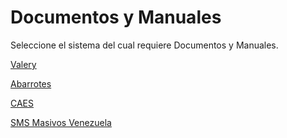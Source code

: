 # Documentos y Manuales

Seleccione el sistema del cual requiere Documentos y Manuales.



[Valery](https://cromstudio.com.ve/descargas/archivos/manuales/valery)



[Abarrotes](https://cromstudio.com.ve/descargas/archivos/manuales/abarrot/manual-eleventa-punto-de-venta.pdf)



[CAES](https://cromstudio.com.ve/descargas/archivos/manuales/caes/)



[SMS Masivos Venezuela](https://cromstudio.com.ve/descargas/archivos/manuales/sms)












































































































#
























